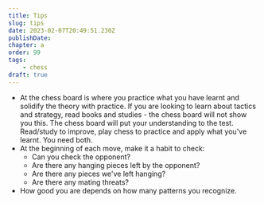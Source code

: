 ```yaml
---
title: Tips
slug: tips
date: 2023-02-07T20:49:51.230Z
publishDate:
chapter: a
order: 99
tags:
    - chess
draft: true
---
```


- At the chess board is where you practice what you have learnt and solidify the theory with practice. If you are looking to learn about tactics and strategy, read books and studies - the chess board will not show you this. The chess board will put your understanding to the test. Read/study to improve, play chess to practice and apply what you've learnt. You need both.
- At the beginning of each move, make it a habit to check:
  - Can you check the opponent?
  - Are there any hanging pieces left by the opponent?
  - Are there any pieces we've left hanging?
  - Are there any mating threats?
- How good you are depends on how many patterns you recognize. 
